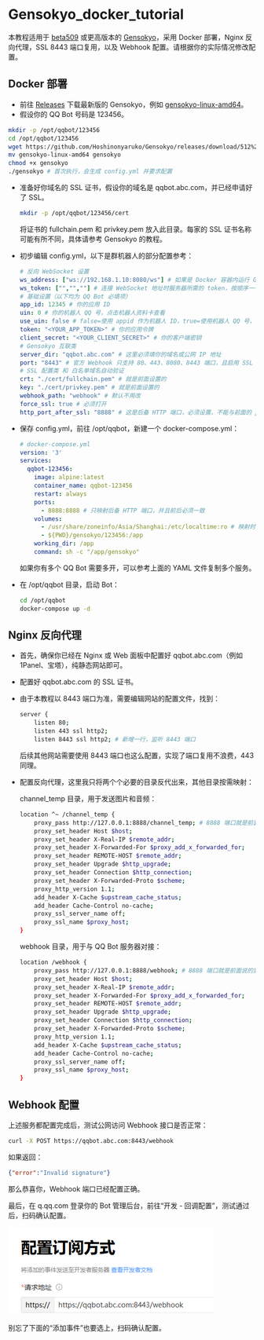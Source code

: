 # Gensokyo_docker_tutorial

本教程适用于 [beta509](https://github.com/Hoshinonyaruko/Gensokyo/commit/1c6e0723c92c7f6485d0df97c0da18d6cf53578e) 或更高版本的 [Gensokyo](https://github.com/Hoshinonyaruko/Gensokyo)，采用 Docker 部署，Nginx 反向代理，SSL 8443 端口复用，以及 Webhook 配置。请根据你的实际情况修改配置。

## Docker 部署

- 前往 [Releases](https://github.com/Hoshinonyaruko/Gensokyo/releases) 下载最新版的 Gensokyo，例如 [gensokyo-linux-amd64](https://github.com/Hoshinonyaruko/Gensokyo/releases/download/512%2Fmerge/gensokyo-linux-amd64)。
- 假设你的 QQ Bot 号码是 123456。

```bash
mkdir -p /opt/qqbot/123456
cd /opt/qqbot/123456
wget https://github.com/Hoshinonyaruko/Gensokyo/releases/download/512%2Fmerge/gensokyo-linux-amd64
mv gensokyo-linux-amd64 gensokyo
chmod +x gensokyo
./gensokyo # 首次执行，会生成 config.yml 并要求配置
```

- 准备好你域名的 SSL 证书，假设你的域名是 qqbot.abc.com，并已经申请好了 SSL。

  ```bash
  mkdir -p /opt/qqbot/123456/cert
  ```

  将证书的 fullchain.pem 和 privkey.pem 放入此目录。每家的 SSL 证书名称可能有所不同，具体请参考 Gensokyo 的教程。

- 初步编辑 config.yml，以下是群机器人的部分配置参考：

  ```yaml
  # 反向 WebSocket 设置
  ws_address: ["ws://192.168.1.10:8080/ws"] # 如果是 Docker 容器内运行 Gensokyo，需要将 WebSocket 地址设置为宿主机或容器映射的地址，不能使用 127.0.0.1 或 localhost
  ws_token: ["","",""] # 连接 WebSocket 地址时服务器所需的 token，按顺序一一对应，如果是 ws 地址，没有密钥，请留空
  # 基础设置（以下均为 QQ Bot 必填项）
  app_id: 12345 # 你的应用 ID
  uin: 0 # 你的机器人 QQ 号，点击机器人资料卡查看
  use_uin: false # false=使用 appid 作为机器人 ID，true=使用机器人 QQ 号，需设置正确的 uin
  token: "<YOUR_APP_TOKEN>" # 你的应用令牌
  client_secret: "<YOUR_CLIENT_SECRET>" # 你的客户端密钥
  # Gensokyo 互联类
  server_dir: "qqbot.abc.com" # 这里必须填你的域名或公网 IP 地址
  port: "8443" # 官方 Webhook 只支持 80、443、8080、8443 端口，且启用 SSL
  # SSL 配置类 和 白名单域名自动验证
  crt: "./cert/fullchain.pem" # 就是前面设置的
  key: "./cert/privkey.pem" # 就是前面设置的
  webhook_path: "webhook" # 默认不用改
  force_ssl: true # 必须打开
  http_port_after_ssl: "8888" # 这是后备 HTTP 端口，必须设置，不能与前面的 port 重复
  ```

- 保存 config.yml，前往 /opt/qqbot，新建一个 docker-compose.yml：

  ```yaml
  # docker-compose.yml
  version: '3'
  services:
    qqbot-123456:
      image: alpine:latest
      container_name: qqbot-123456
      restart: always
      ports:
        - 8888:8888 # 只映射后备 HTTP 端口，并且前后必须一致
      volumes:
        - /usr/share/zoneinfo/Asia/Shanghai:/etc/localtime:ro # 映射时区
        - ${PWD}/gensokyo/123456:/app
      working_dir: /app
      command: sh -c "/app/gensokyo"
  ```

  如果你有多个 QQ Bot 需要多开，可以参考上面的 YAML 文件复制多个服务。

- 在 /opt/qqbot 目录，启动 Bot：

  ```bash
  cd /opt/qqbot
  docker-compose up -d
  ```

## Nginx 反向代理

- 首先，确保你已经在 Nginx 或 Web 面板中配置好 qqbot.abc.com（例如 1Panel、宝塔），纯静态网站即可。
- 配置好 qqbot.abc.com 的 SSL 证书。
- 由于本教程以 8443 端口为准，需要编辑网站的配置文件，找到：

  ```bash
  server {
      listen 80;
      listen 443 ssl http2;
      listen 8443 ssl http2; # 新增一行，监听 8443 端口
  ```

  后续其他网站需要使用 8443 端口也这么配置，实现了端口复用不浪费，443 同理。

- 配置反向代理，这里我只将两个个必要的目录反代出来，其他目录按需映射：

  channel_temp 目录，用于发送图片和音频：

  ```bash
  location ^~ /channel_temp {
      proxy_pass http://127.0.0.1:8888/channel_temp; # 8888 端口就是前面说的后备 HTTP 端口
      proxy_set_header Host $host;
      proxy_set_header X-Real-IP $remote_addr;
      proxy_set_header X-Forwarded-For $proxy_add_x_forwarded_for;
      proxy_set_header REMOTE-HOST $remote_addr;
      proxy_set_header Upgrade $http_upgrade;
      proxy_set_header Connection $http_connection;
      proxy_set_header X-Forwarded-Proto $scheme;
      proxy_http_version 1.1;
      add_header X-Cache $upstream_cache_status;
      add_header Cache-Control no-cache;
      proxy_ssl_server_name off;
      proxy_ssl_name $proxy_host;
  }
  ```

  webhook 目录，用于与 QQ Bot 服务器对接：

  ```bash
  location /webhook {
      proxy_pass http://127.0.0.1:8888/webhook; # 8888 端口就是前面说的后备 HTTP 端口
      proxy_set_header Host $host;
      proxy_set_header X-Real-IP $remote_addr;
      proxy_set_header X-Forwarded-For $proxy_add_x_forwarded_for;
      proxy_set_header REMOTE-HOST $remote_addr;
      proxy_set_header Upgrade $http_upgrade;
      proxy_set_header Connection $http_connection;
      proxy_set_header X-Forwarded-Proto $scheme;
      proxy_http_version 1.1;
      add_header X-Cache $upstream_cache_status;
      add_header Cache-Control no-cache;
      proxy_ssl_server_name off;
      proxy_ssl_name $proxy_host;
  }
  ```

## Webhook 配置

上述服务都配置完成后，测试公网访问 Webhook 接口是否正常：

```bash
curl -X POST https://qqbot.abc.com:8443/webhook
```

如果返回：

```json
{"error":"Invalid signature"}
```

那么恭喜你，Webhook 端口已经配置正确。

最后，在 q.qq.com 登录你的 Bot 管理后台，前往“开发 - 回调配置”，测试通过后，扫码确认配置。

![image-20241124164306001](images/image-20241124164306001.png)

别忘了下面的“添加事件”也要选上，扫码确认配置。